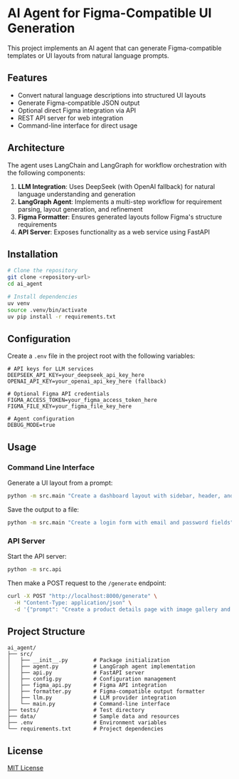 # AI Agent for Figma-Compatible UI Generation

This project implements an AI agent that can generate Figma-compatible templates or UI layouts from natural language prompts.

## Features

- Convert natural language descriptions into structured UI layouts
- Generate Figma-compatible JSON output
- Optional direct Figma integration via API
- REST API server for web integration
- Command-line interface for direct usage

## Architecture

The agent uses LangChain and LangGraph for workflow orchestration with the following components:

1. **LLM Integration**: Uses DeepSeek (with OpenAI fallback) for natural language understanding and generation
2. **LangGraph Agent**: Implements a multi-step workflow for requirement parsing, layout generation, and refinement
3. **Figma Formatter**: Ensures generated layouts follow Figma's structure requirements
4. **API Server**: Exposes functionality as a web service using FastAPI

## Installation

```bash
# Clone the repository
git clone <repository-url>
cd ai_agent

# Install dependencies
uv venv
source .venv/bin/activate
uv pip install -r requirements.txt
```

## Configuration

Create a `.env` file in the project root with the following variables:

```
# API keys for LLM services
DEEPSEEK_API_KEY=your_deepseek_api_key_here
OPENAI_API_KEY=your_openai_api_key_here (fallback)

# Optional Figma API credentials
FIGMA_ACCESS_TOKEN=your_figma_access_token_here
FIGMA_FILE_KEY=your_figma_file_key_here

# Agent configuration
DEBUG_MODE=true
```

## Usage

### Command Line Interface

Generate a UI layout from a prompt:

```bash
python -m src.main "Create a dashboard layout with sidebar, header, and chart area"
```

Save the output to a file:

```bash
python -m src.main "Create a login form with email and password fields" --output layout.json
```

### API Server

Start the API server:

```bash
python -m src.api
```

Then make a POST request to the `/generate` endpoint:

```bash
curl -X POST "http://localhost:8000/generate" \
  -H "Content-Type: application/json" \
  -d '{"prompt": "Create a product details page with image gallery and reviews section"}'
```

## Project Structure

```
ai_agent/
├── src/
│   ├── __init__.py        # Package initialization
│   ├── agent.py           # LangGraph agent implementation
│   ├── api.py             # FastAPI server
│   ├── config.py          # Configuration management
│   ├── figma_api.py       # Figma API integration
│   ├── formatter.py       # Figma-compatible output formatter
│   ├── llm.py             # LLM provider integration
│   └── main.py            # Command-line interface
├── tests/                 # Test directory
├── data/                  # Sample data and resources
├── .env                   # Environment variables
└── requirements.txt       # Project dependencies
```

## License

[MIT License](LICENSE)
